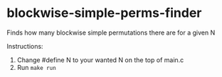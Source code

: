 # blockwise-simple-perms-finder
Finds how many blockwise simple permutations there are for a given N

Instructions:
1. Change #define N to your wanted N on the top of main.c
2. Run ```make run```
